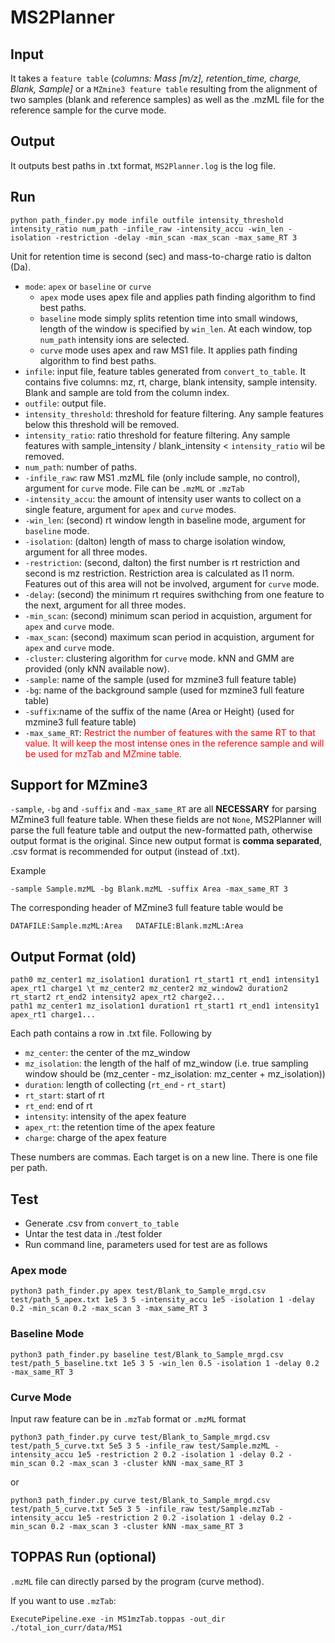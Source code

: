 # MS2Planner 

## Input
It takes a `feature table` (*columns: Mass [m/z], retention_time, charge, Blank, Sample]* or a `MZmine3 feature table` resulting from the alignment of two samples (blank and reference samples) as well as the .mzML file for the reference sample for the curve mode.

## Output
It outputs best paths in .txt format, `MS2Planner.log` is the log file.


## Run
```
python path_finder.py mode infile outfile intensity_threshold intensity_ratio num_path -infile_raw -intensity_accu -win_len -isolation -restriction -delay -min_scan -max_scan -max_same_RT 3
```
Unit for retention time is second (sec) and mass-to-charge ratio is dalton (Da).

- ```mode```: ```apex``` or ```baseline``` or ```curve``` 
    - ```apex``` mode uses apex file and applies path finding algorithm to find best paths.
    - ```baseline``` mode simply splits retention time into small windows, length of the window is specified by ```win_len```. At each window, top ```num_path``` intensity ions are selected.
    - ```curve``` mode uses apex and raw MS1 file. It applies path finding algorithm to find best paths. 
- ```infile```: input file, feature tables generated from ```convert_to_table```. It contains five columns: mz, rt, charge, blank intensity, sample intensity. Blank and sample are told from the column index.
- ```outfile```: output file.
- ```intensity_threshold```: threshold for feature filtering. Any sample features below this threshold will be removed.
- ```intensity_ratio```: ratio threshold for feature filtering. Any sample features with sample_intensity / blank_intensity < ```intensity_ratio``` wil be removed.
- ```num_path```: number of paths.
- ```-infile_raw```: raw MS1 .mzML file (only include sample, no control), argument for ```curve``` mode. File can be ```.mzML``` or ```.mzTab```
- ```-intensity_accu```: the amount of intensity user wants to collect on a single feature, argument for ```apex``` and ```curve``` modes.
- ```-win_len```: (second) rt window length in baseline mode, argument for ```baseline``` mode. 
- ```-isolation```: (dalton) length of mass to charge isolation window, argument for all three modes.  
- ```-restriction```: (second, dalton) the first number is rt restriction and second is mz restriction. Restriction area is calculated as l1 norm. Features out of this area will not be involved, argument for ```curve``` mode. 
- ```-delay```: (second) the minimum rt requires swithching from one feature to the next, argument for all three modes.
- ```-min_scan```: (second) minimum scan period in acquistion, argument for ```apex``` and ```curve``` mode.
- ```-max_scan```: (second) maximum scan period in acquistion, argument for ```apex``` and ```curve``` mode.
- ```-cluster```: clustering algorithm for ```curve``` mode. kNN and GMM are provided (only kNN available now).
- ```-sample```: name of the sample (used for mzmine3 full feature table)
- ```-bg```: name of the background sample (used for mzmine3 full feature table)
- ```-suffix```:name of the suffix of the name (Area or Height) (used for mzmine3 full feature table)
- ```-max_same_RT```: <span style="color:red"> Restrict the number of features with the same RT to that value. It will keep the most intense ones in the reference sample and will be used for mzTab and MZmine table.

## Support for MZmine3
```-sample```, ```-bg``` and ```-suffix``` and ```-max_same_RT``` are all **NECESSARY** for parsing MZmine3 full feature table. When these fields are not ```None```, MS2Planner will parse the full feature table and output the new-formatted path, otherwise output format is the original. Since new output format is **comma separated**, .csv format is recommended for output (instead of .txt).

Example
```
-sample Sample.mzML -bg Blank.mzML -suffix Area -max_same_RT 3
```
The corresponding header of MZmine3 full feature table would be 
```
DATAFILE:Sample.mzML:Area   DATAFILE:Blank.mzML:Area
```

## Output Format (old)
```
path0 mz_center1 mz_isolation1 duration1 rt_start1 rt_end1 intensity1 apex_rt1 charge1 \t mz_center2 mz_center2 mz_window2 duration2 rt_start2 rt_end2 intensity2 apex_rt2 charge2...
path1 mz_center1 mz_isolation1 duration1 rt_start1 rt_end1 intensity1 apex_rt1 charge1...
```
Each path contains a row in .txt file. Following by
- ```mz_center```: the center of the mz_window
- ```mz_isolation```: the length of the half of mz_window (i.e. true sampling window should be (mz_center - mz_isolation: mz_center + mz_isolation))
- ```duration```: length of collecting (```rt_end``` - ```rt_start```) 
- ```rt_start```: start of rt
- ```rt_end```: end of rt
- ```intensity```: intensity of the apex feature 
- ```apex_rt```: the retention time of the apex feature
- ```charge```: charge of the apex feature

These numbers are commas. Each target is on a new line. There is one file per path.

## Test
- Generate .csv from ```convert_to_table```
- Untar the test data in ./test folder
- Run command line, parameters used for test are as follows

### Apex mode
```
python3 path_finder.py apex test/Blank_to_Sample_mrgd.csv test/path_5_apex.txt 1e5 3 5 -intensity_accu 1e5 -isolation 1 -delay 0.2 -min_scan 0.2 -max_scan 3 -max_same_RT 3
```

### Baseline Mode
```
python3 path_finder.py baseline test/Blank_to_Sample_mrgd.csv test/path_5_baseline.txt 1e5 3 5 -win_len 0.5 -isolation 1 -delay 0.2 -max_same_RT 3
```

### Curve Mode
Input raw feature can be in `.mzTab` format or `.mzML` format

```
python3 path_finder.py curve test/Blank_to_Sample_mrgd.csv test/path_5_curve.txt 5e5 3 5 -infile_raw test/Sample.mzML -intensity_accu 1e5 -restriction 2 0.2 -isolation 1 -delay 0.2 -min_scan 0.2 -max_scan 3 -cluster kNN -max_same_RT 3
```
or 

```
python3 path_finder.py curve test/Blank_to_Sample_mrgd.csv test/path_5_curve.txt 5e5 3 5 -infile_raw test/Sample.mzTab -intensity_accu 1e5 -restriction 2 0.2 -isolation 1 -delay 0.2 -min_scan 0.2 -max_scan 3 -cluster kNN -max_same_RT 3
```

## TOPPAS Run (optional)
```.mzML``` file can directly parsed by the program (curve method).

If you want to use ```.mzTab```:
```
ExecutePipeline.exe -in MS1mzTab.toppas -out_dir ./total_ion_curr/data/MS1
```
